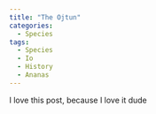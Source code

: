 ```yaml
---
title: "The Ojtun"
categories:
  - Species
tags:
  - Species
  - Io
  - History
  - Ananas
---
```


I love this post, because I love it dude
